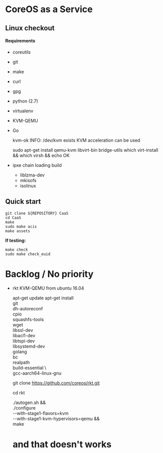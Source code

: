 # CoreOS as a Service

## Linux checkout

#### Requirements


* coreutils
* git
* make
* curl
* gpg
* python (2.7)
* virtualenv
* KVM-QEMU
* Go


    kvm-ok 
    INFO: /dev/kvm exists
    KVM acceleration can be used
    
    sudo apt-get install qemu-kvm libvirt-bin bridge-utils
    which virt-install && which virsh && echo OK
    
* ipxe chain loading build
    * liblzma-dev 
    * mkisofs 
    * isolinux    


## Quick start

    git clone ${REPOSITORY} CaaS
    cd CaaS
    make    
    sudo make acis    
    make assets   

**If testing:**

    make check
    sudo make check_euid


    
# Backlog / No priority   

* rkt KVM-QEMU from ubuntu 16.04 
    
    
    apt-get update
    apt-get install \
        git \
        dh-autoreconf \
        cpio \
        squashfs-tools \
        wget \
        libssl-dev \
        libacl1-dev \
        libtspi-dev \
        libsystemd-dev \
        golang \
        bc \
        realpath \
        build-essential \    
        gcc-aarch64-linux-gnu
    
    git clone https://github.com/coreos/rkt.git
     
    cd rkt
    
    ./autogen.sh && \
        ./configure \
            --with-stage1-flavors=kvm \
            --with-stage1-kvm-hypervisors=qemu && \
        make    
    # and that doesn't works    